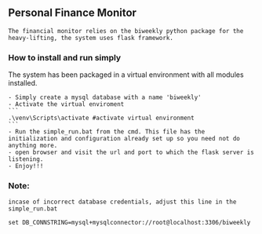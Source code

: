 ## Personal Finance Monitor

    The financial monitor relies on the biweekly python package for the heavy-lifting, the system uses flask framework.

### How to install and run simply
The system has been packaged in a virtual environment with all modules installed.

    - Simply create a mysql database with a name 'biweekly'
    - Activate the virtual enviroment
    ```
    .\venv\Scripts\activate #activate virtual environment
    ```
    - Run the simple_run.bat from the cmd. This file has the initialization and configuration already set up so you need not do anything more.
    - open browser and visit the url and port to which the flask server is listening.
    - Enjoy!!!

### Note:
    incase of incorrect database credentials, adjust this line in the simple_run.bat
```
set DB_CONNSTRING=mysql+mysqlconnector://root@localhost:3306/biweekly
```
